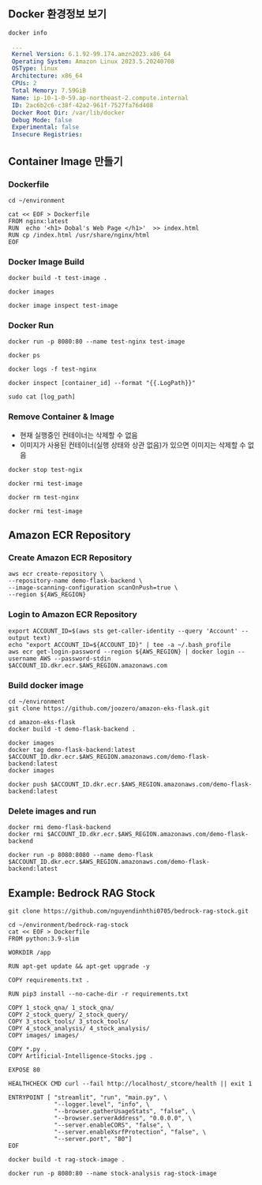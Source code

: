 ## Docker 환경정보 보기
```shell
docker info
```
```yaml
 ...
 Kernel Version: 6.1.92-99.174.amzn2023.x86_64
 Operating System: Amazon Linux 2023.5.20240708
 OSType: linux
 Architecture: x86_64
 CPUs: 2
 Total Memory: 7.59GiB
 Name: ip-10-1-0-59.ap-northeast-2.compute.internal
 ID: 2ac6b2c6-c38f-42a2-961f-7527fa76d408
 Docker Root Dir: /var/lib/docker
 Debug Mode: false
 Experimental: false
 Insecure Registries:
```
## Container Image 만들기
### Dockerfile
```shell
cd ~/environment

cat << EOF > Dockerfile
FROM nginx:latest
RUN  echo '<h1> Dobal's Web Page </h1>'  >> index.html
RUN cp /index.html /usr/share/nginx/html
EOF
```
### Docker Image Build
```shell
docker build -t test-image .
```
```shell
docker images
```
```shell
docker image inspect test-image
```
### Docker Run
```shell
docker run -p 8080:80 --name test-nginx test-image
```
```shell
docker ps
```
```shell
docker logs -f test-nginx
```
```shell
docker inspect [container_id] --format "{{.LogPath}}"
```
```shell
sudo cat [log_path]
```
### Remove Container & Image
* 현재 실행중인 컨테이너는 삭제할 수 없음
* 이미지가 사용된 컨테이너(실행 상태와 상관 없음)가 있으면 이미지는 삭제할 수 없음
```shell
docker stop test-ngix
```
```shell
docker rmi test-image
```
```shell
docker rm test-nginx
```
```shell
docker rmi test-image
```

## Amazon ECR Repository
### Create Amazon ECR Repository
```shell
aws ecr create-repository \
--repository-name demo-flask-backend \
--image-scanning-configuration scanOnPush=true \
--region ${AWS_REGION}
```
### Login to Amazon ECR Repository
```shell
export ACCOUNT_ID=$(aws sts get-caller-identity --query 'Account' --output text)
echo "export ACCOUNT_ID=${ACCOUNT_ID}" | tee -a ~/.bash_profile
aws ecr get-login-password --region ${AWS_REGION} | docker login --username AWS --password-stdin $ACCOUNT_ID.dkr.ecr.$AWS_REGION.amazonaws.com
```
### Build docker image
```shell
cd ~/environment
git clone https://github.com/joozero/amazon-eks-flask.git
```
```shell
cd amazon-eks-flask
docker build -t demo-flask-backend .
```
```shell
docker images
docker tag demo-flask-backend:latest $ACCOUNT_ID.dkr.ecr.$AWS_REGION.amazonaws.com/demo-flask-backend:latest
docker images
```
```shell
docker push $ACCOUNT_ID.dkr.ecr.$AWS_REGION.amazonaws.com/demo-flask-backend:latest
```
### Delete images and run
```shell
docker rmi demo-flask-backend
docker rmi $ACCOUNT_ID.dkr.ecr.$AWS_REGION.amazonaws.com/demo-flask-backend
```
```shell
docker run -p 8080:8080 --name demo-flask $ACCOUNT_ID.dkr.ecr.$AWS_REGION.amazonaws.com/demo-flask-backend:latest
```
## Example: Bedrock RAG Stock
```shell
git clone https://github.com/nguyendinhthi0705/bedrock-rag-stock.git
```
```shell
cd ~/environment/bedrock-rag-stock
cat << EOF > Dockerfile
FROM python:3.9-slim

WORKDIR /app

RUN apt-get update && apt-get upgrade -y

COPY requirements.txt .

RUN pip3 install --no-cache-dir -r requirements.txt

COPY 1_stock_qna/ 1_stock_qna/ 
COPY 2_stock_query/ 2_stock_query/
COPY 3_stock_tools/ 3_stock_tools/
COPY 4_stock_analysis/ 4_stock_analysis/
COPY images/ images/

COPY *.py .
COPY Artificial-Intelligence-Stocks.jpg .

EXPOSE 80

HEALTHCHECK CMD curl --fail http://localhost/_stcore/health || exit 1

ENTRYPOINT [ "streamlit", "run", "main.py", \
             "--logger.level", "info", \
             "--browser.gatherUsageStats", "false", \
             "--browser.serverAddress", "0.0.0.0", \
             "--server.enableCORS", "false", \
             "--server.enableXsrfProtection", "false", \
             "--server.port", "80"]
EOF
```
```shell
docker build -t rag-stock-image .
```
```shell
docker run -p 8080:80 --name stock-analysis rag-stock-image
```